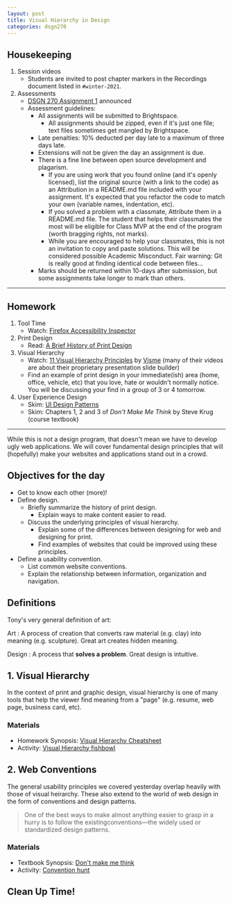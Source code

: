 ```yaml
---
layout: post
title: Visual Hierarchy in Design
categories: dsgn270
---
```

## Housekeeping
1. Session videos
    - Students are invited to post chapter markers in the Recordings document listed in `#winter-2021`.
2. Assessments
    - [DSGN 270 Assignment 1](https://github.com/sait-wbdv/assessments/blob/master/dsgn270/) announced
    - Assessment guidelines:
        - All assignments will be submitted to Brightspace.
            - All assignments should be zipped, even if it's just one file; text files sometimes get mangled by Brightspace.
        - Late penalties: 10% deducted per day late to a maximum of three days late.
        - Extensions will not be given the day an assignment is due.
        - There is a fine line between open source development and plagarism.
            - If you are using work that you found online (and it's openly licensed), list the original source (with a link to the code) as an Attribution in a README.md file included with your assignment. It's expected that you refactor the code to match your own (variable names, indentation, etc).
            - If you solved a problem with a classmate, Attribute them in a README.md file. The student that helps their classmates the most will be eligible for Class MVP at the end of the program (worth bragging rights, not marks).
            - While you are encouraged to help your classmates, this is not an invitation to copy and paste solutions. This will be considered possible Academic Misconduct. Fair warning: Git is really good at finding identical code between files...
        - Marks should be returned within 10-days after submission, but some assignments take longer to mark than others.

---

## Homework
1. Tool Time
    - Watch: [Firefox Accessibility Inspector](https://youtu.be/7mqqgIxX_NU)
2. Print Design
    - Read: [A Brief History of Print Design](https://blog.123rf.com/history-print-design/)
3. Visual Hierarchy
    - Watch: [11 Visual Hierarchy Principles](https://youtu.be/ZXItTIjC0Wk) by [Visme](https://www.youtube.com/channel/UC2isRzoZisjBS6PaGWTDV0Q) (many of their videos are about their proprietary presentation slide builder)
    - Find an example of print design in your immediate(ish) area (home, office, vehicle, etc) that you love, hate or wouldn't normally notice. You will be discussing your find in a group of 3 or 4 tomorrow.
3. User Experience Design
    - Skim: [UI Design Patterns](http://ui-patterns.com/patterns)
    - Skim: Chapters 1, 2 and 3 of _Don't Make Me Think_ by Steve Krug (course textbook)

---

While this is not a design program, that doesn't mean we have to develop ugly web applications. We will cover fundamental design principles that will (hopefully) make your websites and applications stand out in a crowd.

## Objectives for the day
- Get to know each other (more)!
- Define design.
  - Briefly summarize the history of print design.
    - Explain ways to make content easier to read.
  - Discuss the underlying principles of visual hierarchy.
    - Explain some of the differences between designing for web and designing for print.
    - Find examples of websites that could be improved using these principles.
- Define a usability convention.
  - List common website conventions.
  - Explain the relationship between information, organization and navigation.

## Definitions
Tony's very general definition of art:

Art
: A process of creation that converts raw material (e.g. clay) into meaning (e.g. sculpture). Great art creates hidden meaning.

Design
: A process that **solves a problem**. Great design is intuitive.

## 1. Visual Hierarchy
In the context of print and graphic design, visual hierarchy is one of many tools that help the viewer find meaning from a "page" (e.g. resume, web page, business card, etc).

### Materials
- Homework Synopsis: [Visual Hierarchy Cheatsheet]({{site.baseurl}}/cheatsheets/design/visual-hierarchy)
- Activity: [Visual Hierarchy fishbowl]({{site.baseurl}}/cheatsheets/design/visual-hierarchy/#activities)


## 2. Web Conventions
The general usability principles we covered yesterday overlap heavily with those of visual heirarchy. These also extend to the world of web design in the form of conventions and design patterns.

> One of the best ways to make almost anything easier to grasp in a hurry is to follow the existingconventions—the widely used or standardized design patterns.

### Materials
- Textbook Synopsis: [Don't make me think]({{site.baseurl}}/cheatsheets/web-conventions)
- Activity: [Convention hunt]({{site.baseurl}}/cheatsheets/web-conventions/#activities)

## Clean Up Time!
